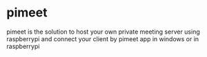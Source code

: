 # pimeet
pimeet is the solution to host your own private meeting server using raspberrypi and connect your client by pimeet app in windows or in raspberrypi
